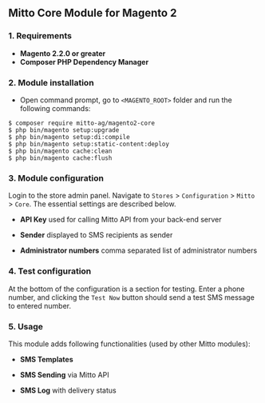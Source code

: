 ## Mitto Core Module for Magento 2 
### 1. Requirements

+ **Magento 2.2.0 or greater**
+ **Composer PHP Dependency Manager**

### 2. Module installation

+ Open command prompt, go to `<MAGENTO_ROOT>` folder and run the following
commands:

```
$ composer require mitto-ag/magento2-core
$ php bin/magento setup:upgrade
$ php bin/magento setup:di:compile
$ php bin/magento setup:static-content:deploy
$ php bin/magento cache:clean
$ php bin/magento cache:flush
```

### 3. Module configuration

Login to the store admin panel.
Navigate to `Stores` > `Configuration` > `Mitto` > `Core`.
The essential settings are described below.

+ **API Key**
used for calling Mitto API from your back-end server

+ **Sender**
displayed to SMS recipients as sender

+ **Administrator numbers**
comma separated list of administrator numbers

### 4. Test configuration

At the bottom of the configuration is a section for testing. Enter a phone number, and clicking the `Test Now` button 
should send a test SMS message to entered number.

### 5. Usage

This module adds following functionalities (used by other Mitto modules):

+ **SMS Templates**

+ **SMS Sending** via Mitto API

+ **SMS Log** with delivery status